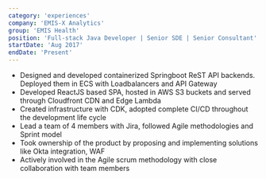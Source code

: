 ```yaml
---
category: 'experiences'
company: 'EMIS-X Analytics'
group: 'EMIS Health'
position: 'Full-stack Java Developer | Senior SDE | Senior Consultant'
startDate: 'Aug 2017'
endDate: 'Present'
---
```


- Designed and developed containerized Springboot ReST API backends. Deployed them in ECS with Loadbalancers and API Gateway
- Developed ReactJS based SPA, hosted in AWS S3 buckets and served through Cloudfront CDN and Edge Lambda
- Created infrastructure with CDK, adopted complete CI/CD throughout the development life cycle
- Lead a team of 4 members with Jira, followed Agile methodologies and Sprint model
- Took ownership of the product by proposing and implementing solutions like Okta integration, WAF
- Actively involved in the Agile scrum methodology with close collaboration with team members
